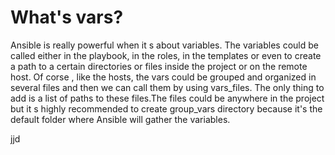 # What's vars?

Ansible is really powerful when it s about variables. The variables could be called either in the playbook, in the roles, in the templates or even to create a path to a certain directories or files inside the project or on the remote host. Of corse , like the hosts, the vars could be grouped and organized in several files and then we can call them by using vars_files. The only thing to add is a list of paths to these files.The files could be anywhere in the project but it s highly recommended to create group_vars directory because it's the default folder where Ansible will gather the variables.


jjd

